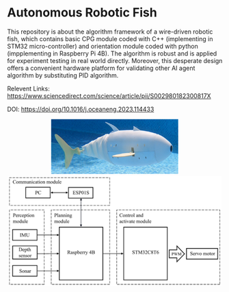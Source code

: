 # Autonomous Robotic Fish
This repository is about the algorithm framework of a wire-driven robotic fish, which contains basic CPG module coded with C++ (implementing in STM32 micro-controller) and orientation module coded with python (impplementing in Raspberry Pi 4B). The algorithm is robust and is applied for experiment testing in real world directly. Moreover, this desperate design offers a convenient hardware platform for validating other AI agent algorithm by substituting PID algorithm. 

Relevent Links: https://www.sciencedirect.com/science/article/pii/S002980182300817X

DOI: https://doi.org/10.1016/j.oceaneng.2023.114433


<div align="center">
  <img src="images/Prototype.png" style="width: 300px; height: auto>
</div>



\nHareware framework
<div align="center">
  <img src="images/Hareware framework.png" style="width: 500px; height: auto>
</div>



Controller diagram
<div align="center">
  <img src="images/Control diagram.png" style="width: 500px; height: auto>
</div>



